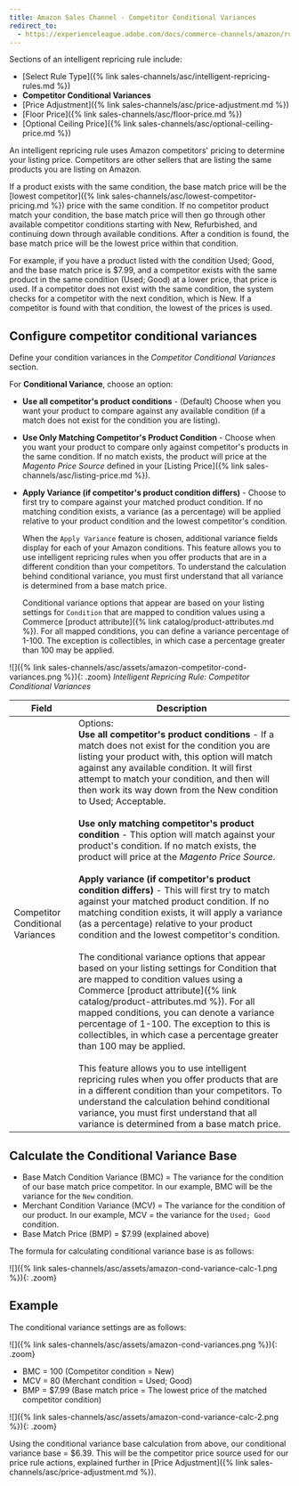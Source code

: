 ```yaml
---
title: Amazon Sales Channel - Competitor Conditional Variances
redirect_to:
  - https://experienceleague.adobe.com/docs/commerce-channels/amazon/rules/pricing-rules/competitor-conditional-variances.html
---
```


Sections of an intelligent repricing rule include:

- [Select Rule Type]({% link sales-channels/asc/intelligent-repricing-rules.md %})
- **Competitor Conditional Variances**
- [Price Adjustment]({% link sales-channels/asc/price-adjustment.md %})
- [Floor Price]({% link sales-channels/asc/floor-price.md %})
- [Optional Ceiling Price]({% link sales-channels/asc/optional-ceiling-price.md %})

An intelligent repricing rule uses Amazon competitors' pricing to determine your listing price. Competitors are other sellers that are listing the same products you are listing on Amazon.

If a product exists with the same condition, the base match price will be the [lowest competitor]({% link sales-channels/asc/lowest-competitor-pricing.md %}) price with the same condition. If no competitor product match your condition, the base match price will then go through other available competitor conditions starting with New, Refurbished, and continuing down through available conditions. After a condition is found, the base match price will be the lowest price within that condition.

For example, if you have a product listed with the condition Used; Good, and the base match price is $7.99, and a competitor exists with the same product in the same condition (Used; Good) at a lower price, that price is used. If a competitor does not exist with the same condition, the system checks for a competitor with the next condition, which is New. If a competitor is found with that condition, the lowest of the prices is used.

## Configure competitor conditional variances

Define your condition variances in the _Competitor Conditional Variances_ section.

For **Conditional Variance**, choose an option:

- **Use all competitor's product conditions** - (Default) Choose when you want your product to compare against any available condition (if a match does not exist for the condition you are listing).

- **Use Only Matching Competitor's Product Condition** - Choose when you want your product to compare only against competitor's products in the same condition. If no match exists, the product will price at the _Magento Price Source_ defined in your [Listing Price]({% link sales-channels/asc/listing-price.md %}).

- **Apply Variance (if competitor's product condition differs)** - Choose to first try to compare against your matched product condition. If no matching condition exists, a variance (as a percentage) will be applied relative to your product condition and the lowest competitor's condition.

   When the `Apply Variance` feature is chosen, additional variance fields display for each of your Amazon conditions. This feature allows you to use intelligent repricing rules when you offer products that are in a different condition than your competitors. To understand the calculation behind conditional variance, you must first understand that all variance is determined from a base match price.

   Conditional variance options that appear are based on your listing settings for `Condition` that are mapped to condition values using a Commerce [product attribute]({% link catalog/product-attributes.md %}). For all mapped conditions, you can define a variance percentage of 1-100. The exception is collectibles, in which case a percentage greater than 100 may be applied.

![]({% link sales-channels/asc/assets/amazon-competitor-cond-variances.png %}){: .zoom}
_Intelligent Repricing Rule: Competitor Conditional Variances_

|Field|Description|
|--- |--- |
|Competitor Conditional Variances|Options:<br/>**Use all competitor's product conditions** - If a match does not exist for the condition you are listing your product with, this option will match against any available condition. It will first attempt to match your condition, and then will then work its way down from the New condition to Used; Acceptable.<br/><br/>**Use only matching competitor's product condition** - This option will match against your product's condition. If no match exists, the product will price at the _Magento Price Source_.<br/><br/>**Apply variance (if competitor's product condition differs)** - This will first try to match against your matched product condition. If no matching condition exists, it will apply a variance (as a percentage) relative to your product condition and the lowest competitor's condition.<br/><br/>The conditional variance options that appear based on your listing settings for Condition that are mapped to condition values using a Commerce [product attribute]({% link catalog/product-attributes.md %}). For all mapped conditions, you can denote a variance percentage of 1-100. The exception to this is collectibles, in which case a percentage greater than 100 may be applied.<br/><br/>This feature allows you to use intelligent repricing rules when you offer products that are in a different condition than your competitors. To understand the calculation behind conditional variance, you must first understand that all variance is determined from a base match price.|

## Calculate the Conditional Variance Base

- Base Match Condition Variance (BMC) = The variance for the condition of our base match price competitor. In our example, BMC will be the variance for the `New` condition.
- Merchant Condition Variance (MCV) = The variance for the condition of our product. In our example, MCV = the variance for the `Used; Good` condition.
- Base Match Price (BMP) = $7.99 (explained above)

The formula for calculating conditional variance base is as follows:

![]({% link sales-channels/asc/assets/amazon-cond-variance-calc-1.png %}){: .zoom}

## Example

The conditional variance settings are as follows:

![]({% link sales-channels/asc/assets/amazon-cond-variances.png %}){: .zoom}

- BMC = 100 (Competitor condition = New)
- MCV = 80 (Merchant condition = Used; Good)
- BMP = $7.99 (Base match price = The lowest price of the matched competitor condition)

![]({% link sales-channels/asc/assets/amazon-cond-variance-calc-2.png %}){: .zoom}

Using the conditional variance base calculation from above, our conditional variance base = $6.39. This will be the competitor price source used for our price rule actions, explained further in [Price Adjustment]({% link sales-channels/asc/price-adjustment.md %}).
